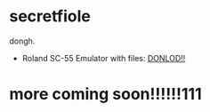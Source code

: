 # secretfiole
dongh.
- Roland SC-55 Emulator with files: [DONLOD!!](https://drive.google.com/file/d/1Im5K2v_1N3AMUSZRR7ANOAzvRviWeO4A/view?usp=drive_link)
# more coming soon!!!!!!111
